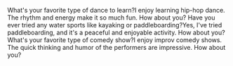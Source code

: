 <user>What's your favorite type of dance to learn?<bot>I enjoy learning hip-hop dance. The rhythm and energy make it so much fun. How about you?<endoftext>
<user>Have you ever tried any water sports like kayaking or paddleboarding?<bot>Yes, I've tried paddleboarding, and it's a peaceful and enjoyable activity. How about you?<endoftext>
<user>What's your favorite type of comedy show?<bot>I enjoy improv comedy shows. The quick thinking and humor of the performers are impressive. How about you?<endoftext>